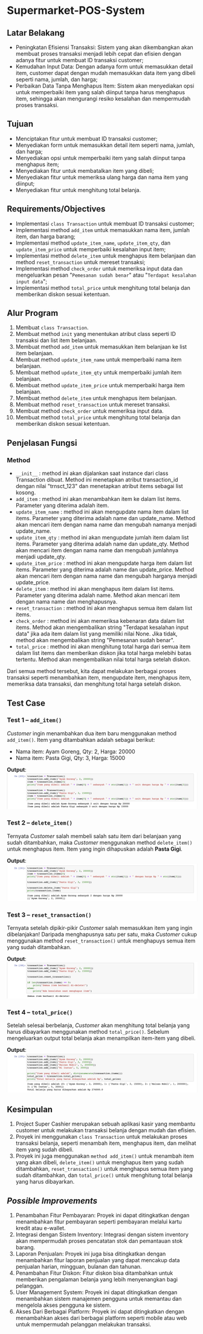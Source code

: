 # Supermarket-POS-System

## Latar Belakang
- Peningkatan Efisiensi Transaksi: Sistem yang akan dikembangkan akan membuat proses transaksi menjadi lebih cepat dan efisien dengan adanya fitur untuk membuat ID transaksi customer;
- Kemudahan Input Data: Dengan adanya form untuk memasukkan detail item, customer dapat dengan mudah memasukkan data item yang dibeli seperti nama, jumlah, dan harga;
- Perbaikan Data Tanpa Menghapus Item: Sistem akan menyediakan opsi untuk memperbaiki item yang salah diinput tanpa harus menghapus item, sehingga akan mengurangi resiko kesalahan dan mempermudah proses transaksi.

## Tujuan
- Menciptakan fitur untuk membuat ID transaksi customer;
- Menyediakan form untuk memasukkan detail item seperti nama, jumlah, dan harga;
- Menyediakan opsi untuk memperbaiki item yang salah diinput tanpa menghapus item;
- Menyediakan fitur untuk membatalkan item yang dibeli;
- Menyediakan fitur untuk memeriksa ulang harga dan nama item yang diinput;
- Menyediakan fitur untuk menghitung total belanja.

## Requirements/Objectives
- Implementasi `class Transaction` untuk membuat ID transaksi customer;
- Implementasi method `add_item` untuk memasukkan nama item, jumlah item, dan harga barang;
- Implementasi method `update_item_name`, `update_item_qty`, dan `update_item_price` untuk memperbaiki kesalahan input item;
- Implementasi method `delete_item` untuk menghapus item belanjaan dan method `reset_transaction` untuk mereset transaksi;
- Implementasi method `check_order` untuk memeriksa input data dan mengeluarkan pesan "`Pemesanan sudah benar`" atau "`Terdapat kesalahan input data`";
- Implementasi method `total_price` untuk menghitung total belanja dan memberikan diskon sesuai ketentuan.

## Alur Program
1. Membuat `class Transaction`.
2. Membuat method `init` yang menentukan atribut class seperti ID transaksi dan list item belanjaan.
3. Membuat method `add_item` untuk memasukkan item belanjaan ke list item belanjaan.
4. Membuat method `update_item_name` untuk memperbaiki nama item belanjaan.
5. Membuat method `update_item_qty` untuk memperbaiki jumlah item belanjaan.
6. Membuat method `update_item_price` untuk memperbaiki harga item belanjaan.
7. Membuat method `delete_item` untuk menghapus item belanjaan.
8. Membuat method `reset_transaction` untuk mereset transaksi.
9. Membuat method `check_order` untuk memeriksa input data.
10. Membuat method `total_price` untuk menghitung total belanja dan memberikan diskon sesuai ketentuan.

## Penjelasan Fungsi
### Method
- `__init__` : method ini akan dijalankan saat instance dari class Transaction dibuat. Method ini menetapkan atribut transaction_id dengan nilai "trnsct_123" dan menetapkan atribut items sebagai list kosong.
- `add_item` : method ini akan menambahkan item ke dalam list items. Parameter yang diterima adalah item.
- `update_item_name` : method ini akan mengupdate nama item dalam list items. Parameter yang diterima adalah name dan update_name. Method akan mencari item dengan nama name dan mengubah namanya menjadi update_name.
- `update_item_qty` : method ini akan mengupdate jumlah item dalam list items. Parameter yang diterima adalah name dan update_qty. Method akan mencari item dengan nama name dan mengubah jumlahnya menjadi update_qty.
- `update_item_price` : method ini akan mengupdate harga item dalam list items. Parameter yang diterima adalah name dan update_price. Method akan mencari item dengan nama name dan mengubah harganya menjadi update_price.
- `delete_item` : method ini akan menghapus item dalam list items. Parameter yang diterima adalah name. Method akan mencari item dengan nama name dan menghapusnya.
- `reset_transaction` : method ini akan menghapus semua item dalam list items.
- `check_order` : method ini akan memeriksa kebenaran data dalam list items. Method akan mengembalikan string "Terdapat kesalahan input data" jika ada item dalam list yang memiliki nilai None. Jika tidak, method akan mengembalikan string "Pemesanan sudah benar".
- `total_price` : method ini akan menghitung total harga dari semua item dalam list items dan memberikan diskon jika total harga melebihi batas tertentu. Method akan mengembalikan nilai total harga setelah diskon.

Dari semua method tersebut, kita dapat melakukan berbagai proses transaksi seperti menambahkan item, mengupdate item, menghapus item, memeriksa data transaksi, dan menghitung total harga setelah diskon.

## Test Case
### Test 1 – `add_item()`
_Customer_ ingin menambahkan dua item baru menggunakan method `add_item()`. Item yang ditambahkan adalah sebagai berikut:
- Nama item: Ayam Goreng, Qty: 2, Harga: 20000
- Nama item: Pasta Gigi, Qty: 3, Harga: 15000

**Output**:
![Test Case 1](https://github.com/gebemujaer/Supermarket-POS-System/blob/main/Test%20Case%201.png)

### Test 2 – `delete_item()`
Ternyata _Customer_ salah membeli salah satu item dari belanjaan yang sudah ditambahkan, maka _Customer_ menggunakan method `delete_item()` untuk menghapus item. Item yang ingin dihapuskan adalah **Pasta Gigi**.

**Output**:
![Test Case 2](https://github.com/gebemujaer/Supermarket-POS-System/blob/main/Test%20Case%202.png)

### Test 3 – `reset_transaction()`
Ternyata setelah dipikir-pikir _Customer_ salah memasukkan item yang ingin dibelanjakan! Daripada menghapusnya satu per satu, maka _Customer_ cukup menggunakan method `reset_transaction()` untuk menghapuys semua item yang sudah ditambahkan.

**Output**:
![Test Case 3](https://github.com/gebemujaer/Supermarket-POS-System/blob/main/Test%20Case%203.png)

### Test 4 – `total_price()`
Setelah selesai berbelanja, _Customer_ akan menghitung total belanja yang harus dibayarkan menggunakan method `total_price()`. Sebelum mengeluarkan output total belanja akan menampilkan item-item yang dibeli.

**Output**:
![Test Case 4](https://github.com/gebemujaer/Supermarket-POS-System/blob/main/Test%20Case%204.png)

## Kesimpulan
1. Project Super Cashier merupakan sebuah aplikasi kasir yang membantu customer untuk melakukan transaksi belanja dengan mudah dan efisien.
2. Proyek ini menggunakan `class Transaction` untuk melakukan proses transaksi belanja, seperti menambah item, menghapus item, dan melihat item yang sudah dibeli.
3. Proyek ini juga menggunakan `method add_item()` untuk menambah item yang akan dibeli, `delete_item()` untuk menghapus item yang sudah ditambahkan, `reset_transaction()` untuk menghapus semua item yang sudah ditambahkan, dan `total_price()` untuk menghitung total belanja yang harus dibayarkan.

## _Possible Improvements_
1. Penambahan Fitur Pembayaran: Proyek ini dapat ditingkatkan dengan menambahkan fitur pembayaran seperti pembayaran melalui kartu kredit atau e-wallet.
2. Integrasi dengan Sistem Inventory: Integrasi dengan sistem inventory akan mempermudah proses pencatatan stok dan pemantauan stok barang.
3. Laporan Penjualan: Proyek ini juga bisa ditingkatkan dengan menambahkan fitur laporan penjualan yang dapat mencakup data penjualan harian, mingguan, bulanan dan tahunan.
4. Penambahan Fitur Diskon: Fitur diskon bisa ditambahkan untuk memberikan pengalaman belanja yang lebih menyenangkan bagi pelanggan.
5. User Management System: Proyek ini dapat ditingkatkan dengan menambahkan sistem manajemen pengguna untuk memantau dan mengelola akses pengguna ke sistem.
6. Akses Dari Berbagai Platform: Proyek ini dapat ditingkatkan dengan menambahkan akses dari berbagai platform seperti mobile atau web untuk mempermudah pelanggan melakukan transaksi.
